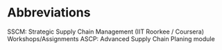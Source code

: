 # Abbreviations
SSCM: Strategic Supply Chain Management (IIT Roorkee / Coursera) Workshops/Assignments
ASCP: Advanced Supply Chain Planing module
